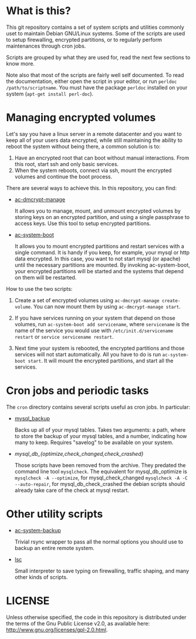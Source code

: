 What is this?
=============

This git repository contains a set of system scripts and utilities commonly
uset to maintain Debian GNU/Linux systems. Some of the scripts are used to
setup firewalling, encrypted partitions, or to regularly perform maintenances
through cron jobs.

Scripts are grouped by what they are used for, read the next few sections to
know more.

Note also that most of the scripts are fairly well self documented.
To read the documentation, either open the script in your editor, or run
`perldoc /path/to/scriptname`. You must have the package `perldoc` installed on
your system (`apt-get install perl-doc`).


Managing encrypted volumes
==========================

Let's say you have a linux server in a remote datacenter and you want to
keep all of your users data encrypted, while still maintaining the ability
to reboot the system without being there, a common solution is to:

1. Have an encrypted root that can boot without manual interactions. From
   this root, start ssh and only basic services.
2. When the system reboots, connect via ssh, mount the encrypted volumes
   and continue the boot process.

There are several ways to achieve this. In this repository, you can find:

   * [ac-dmcrypt-manage](docs/README.ac-dmcrypt-manage)

     It allows you to manage, mount, and unmount encrypted volumes by
     storing keys on an encrypted partition, and using a single passphrase
     to access keys. Use this tool to setup encrypted partitions.

   * [ac-system-boot](docs/README.ac-system-boot)

     It allows you to mount encrypted partitions and restart services
     with a single command. It is handy if you keep, for example, your
     mysql or http data encrypted. In this case, you want to not start
     mysql (or apache) until the necessary partitions are mounted.
     By invoking ac-system-boot, your encrypted partitions will be started
     and the systems that depend on them will be restarted.

How to use the two scripts:

1. Create a set of encrypted volumes using `ac-dmcrypt-manage create-volume`.
   You can now mount them by using `ac-dmcrypt-manage start`.

2. If you have services running on your system that depend on those volumes,
   run `ac-system-boot add servicename`, where `servicename` is the name of
   the service you would use with `/etc/init.d/servicename restart` or
   `service servicename restart`.

3. Next time your system is rebooted, the encrypted partitions and those
   services will not start automatically. All you have to do is run
   `ac-system-boot start`. It will mount the encrypted partitions, and
   start all the services.


Cron jobs and periodic tasks
============================

The `cron` directory contains several scripts useful as cron jobs. In particular:

   * [mysql_backup](docs/README.cron_mysql_backup)

     Backs up all of your mysql tables. Takes two arguments: a path, where to
     store the backup of your mysql tables, and a number, indicating how many
     to keep. Requires "savelog" to be available on your system.

   * *mysql_db_{optimize,check_changed,check_crashed}*

     Those scripts have been removed from the archive. They predated the command
     line tool `mysqlcheck`. The equivalent for mysql_db_optimize is
     `mysqlcheck -A --optimize`, for mysql_check_changed `mysqlcheck -A -C --auto-repair`,
     for mysql_db_check_crashed the debian scripts should already take care of the
     check at mysql restart.


Other utility scripts
=====================

   * [ac-system-backup](docs/README.ac-system-backup)

     Trivial rsync wrapper to pass all the normal options you should use to
     backup an entire remote system.

   * [lsc](docs/README.lsc)

     Small interpreter to save typing on firewalling, traffic shaping, and
     many other kinds of scripts.


LICENSE
=======

Unless otherwise specified, the code in this repository is distributed under
the terms of the Gnu Public License v2.0, as available here:
http://www.gnu.org/licenses/gpl-2.0.html.
